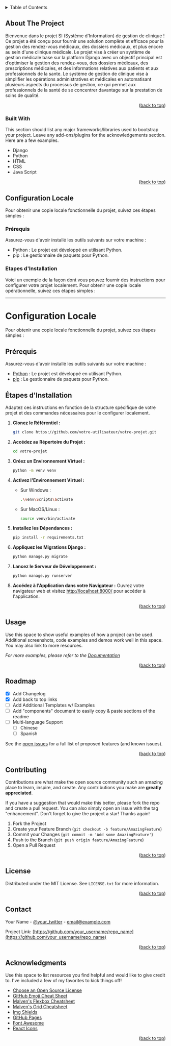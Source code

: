 <a name="readme-top"></a>

<!-- TABLE OF CONTENTS -->
<details>
  <summary>Table of Contents</summary>
  <ol>
    <li>
      <a href="#about-the-project">About The Project</a>
      <ul>
        <li><a href="#built-with">Built With</a></li>
      </ul>
    </li>
    <li>
      <a href="#getting-started">Getting Started</a>
      <ul>
        <li><a href="#prerequisites">Prerequisites</a></li>
        <li><a href="#installation">Installation</a></li>
      </ul>
    </li>
    <li><a href="#usage">Usage</a></li>
    <li><a href="#roadmap">Roadmap</a></li>
    <li><a href="#contributing">Contributing</a></li>
    <li><a href="#contact">Contact</a></li>
    <li><a href="#acknowledgments">Acknowledgments</a></li>
  </ol>
</details>



<!-- ABOUT THE PROJECT -->
## About The Project

Bienvenue dans le projet SI (Système d'Information) de gestion de clinique ! Ce projet a été conçu pour fournir une solution complète et efficace pour la gestion des rendez-vous médicaux, des dossiers médicaux, et plus encore au sein d'une clinique médicale.
Le projet vise à créer un système de gestion médicale base sur la platform Django avec un objectif principal est d’optimiser la gestion des rendez-vous, des dossiers médicaux, des prescriptions médicales, et des informations relatives aux patients et aux professionnels de la sante.
Le système de gestion de clinique vise à simplifier les opérations administratives et médicales en automatisant plusieurs aspects du processus de gestion, ce qui permet aux professionnels de la santé de se concentrer davantage sur la prestation de soins de qualité.

<p align="right">(<a href="#readme-top">back to top</a>)</p>



### Built With

This section should list any major frameworks/libraries used to bootstrap your project. Leave any add-ons/plugins for the acknowledgements section. Here are a few examples.

* Django
* Python
* HTML
* CSS
* Java Script

<p align="right">(<a href="#readme-top">back to top</a>)</p>



<!-- GETTING STARTED -->
## Configuration Locale

Pour obtenir une copie locale fonctionnelle du projet, suivez ces étapes simples :

### Prérequis

Assurez-vous d'avoir installé les outils suivants sur votre machine :

* Python : Le projet est développé en utilisant Python.
* pip : Le gestionnaire de paquets pour Python.
  

### Etapes d'Installation

Voici un exemple de la façon dont vous pouvez fournir des instructions pour configurer votre projet localement. Pour obtenir une copie locale opérationnelle, suivez ces étapes simples :

---

# Configuration Locale

Pour obtenir une copie locale fonctionnelle du projet, suivez ces étapes simples :

## Prérequis

Assurez-vous d'avoir installé les outils suivants sur votre machine :

- [Python](https://www.python.org/) : Le projet est développé en utilisant Python.
- [pip](https://pip.pypa.io/en/stable/installation/) : Le gestionnaire de paquets pour Python.

## Étapes d'Installation

Adaptez ces instructions en fonction de la structure spécifique de votre projet et des commandes nécessaires pour le configurer localement.

1. **Clonez le Référentiel :**
    ```bash
    git clone https://github.com/votre-utilisateur/votre-projet.git
    ```

2. **Accédez au Répertoire du Projet :**
    ```bash
    cd votre-projet
    ```

3. **Créez un Environnement Virtuel :**
    ```bash
    python -m venv venv
    ```

4. **Activez l'Environnement Virtuel :**

    - Sur Windows :
        ```bash
        .\venv\Scripts\activate
        ```

    - Sur MacOS/Linux :
        ```bash
        source venv/bin/activate
        ```

5. **Installez les Dépendances :**
    ```bash
    pip install -r requirements.txt
    ```

6. **Appliquez les Migrations Django :**
    ```bash
    python manage.py migrate
    ```

7. **Lancez le Serveur de Développement :**
    ```bash
    python manage.py runserver
    ```

8. **Accédez à l'Application dans votre Navigateur :**
    Ouvrez votre navigateur web et visitez [http://localhost:8000/](http://localhost:8000/) pour accéder à l'application.

<p align="right">(<a href="#readme-top">back to top</a>)</p>



<!-- USAGE EXAMPLES -->
## Usage

Use this space to show useful examples of how a project can be used. Additional screenshots, code examples and demos work well in this space. You may also link to more resources.

_For more examples, please refer to the [Documentation](https://example.com)_

<p align="right">(<a href="#readme-top">back to top</a>)</p>



<!-- ROADMAP -->
## Roadmap

- [x] Add Changelog
- [x] Add back to top links
- [ ] Add Additional Templates w/ Examples
- [ ] Add "components" document to easily copy & paste sections of the readme
- [ ] Multi-language Support
    - [ ] Chinese
    - [ ] Spanish

See the [open issues](https://github.com/othneildrew/Best-README-Template/issues) for a full list of proposed features (and known issues).

<p align="right">(<a href="#readme-top">back to top</a>)</p>



<!-- CONTRIBUTING -->
## Contributing

Contributions are what make the open source community such an amazing place to learn, inspire, and create. Any contributions you make are **greatly appreciated**.

If you have a suggestion that would make this better, please fork the repo and create a pull request. You can also simply open an issue with the tag "enhancement".
Don't forget to give the project a star! Thanks again!

1. Fork the Project
2. Create your Feature Branch (`git checkout -b feature/AmazingFeature`)
3. Commit your Changes (`git commit -m 'Add some AmazingFeature'`)
4. Push to the Branch (`git push origin feature/AmazingFeature`)
5. Open a Pull Request

<p align="right">(<a href="#readme-top">back to top</a>)</p>



<!-- LICENSE -->
## License

Distributed under the MIT License. See `LICENSE.txt` for more information.

<p align="right">(<a href="#readme-top">back to top</a>)</p>



<!-- CONTACT -->
## Contact

Your Name - [@your_twitter](https://twitter.com/your_username) - email@example.com

Project Link: [https://github.com/your_username/repo_name](https://github.com/your_username/repo_name)

<p align="right">(<a href="#readme-top">back to top</a>)</p>



<!-- ACKNOWLEDGMENTS -->
## Acknowledgments

Use this space to list resources you find helpful and would like to give credit to. I've included a few of my favorites to kick things off!

* [Choose an Open Source License](https://choosealicense.com)
* [GitHub Emoji Cheat Sheet](https://www.webpagefx.com/tools/emoji-cheat-sheet)
* [Malven's Flexbox Cheatsheet](https://flexbox.malven.co/)
* [Malven's Grid Cheatsheet](https://grid.malven.co/)
* [Img Shields](https://shields.io)
* [GitHub Pages](https://pages.github.com)
* [Font Awesome](https://fontawesome.com)
* [React Icons](https://react-icons.github.io/react-icons/search)

<p align="right">(<a href="#readme-top">back to top</a>)</p>



<!-- MARKDOWN LINKS & IMAGES -->
<!-- https://www.markdownguide.org/basic-syntax/#reference-style-links -->
[product-screenshot]: images/screenshot.png
[Next.js]: https://img.shields.io/badge/next.js-000000?style=for-the-badge&logo=nextdotjs&logoColor=white
[Next-url]: https://nextjs.org/
[React.js]: https://img.shields.io/badge/React-20232A?style=for-the-badge&logo=react&logoColor=61DAFB
[React-url]: https://reactjs.org/
[Vue.js]: https://img.shields.io/badge/Vue.js-35495E?style=for-the-badge&logo=vuedotjs&logoColor=4FC08D
[Vue-url]: https://vuejs.org/
[Angular.io]: https://img.shields.io/badge/Angular-DD0031?style=for-the-badge&logo=angular&logoColor=white
[Angular-url]: https://angular.io/
[Svelte.dev]: https://img.shields.io/badge/Svelte-4A4A55?style=for-the-badge&logo=svelte&logoColor=FF3E00
[Svelte-url]: https://svelte.dev/
[Laravel.com]: https://img.shields.io/badge/Laravel-FF2D20?style=for-the-badge&logo=laravel&logoColor=white
[Laravel-url]: https://laravel.com
[Bootstrap.com]: https://img.shields.io/badge/Bootstrap-563D7C?style=for-the-badge&logo=bootstrap&logoColor=white
[Bootstrap-url]: https://getbootstrap.com
[JQuery.com]: https://img.shields.io/badge/jQuery-0769AD?style=for-the-badge&logo=jquery&logoColor=white
[JQuery-url]: https://jquery.com 
